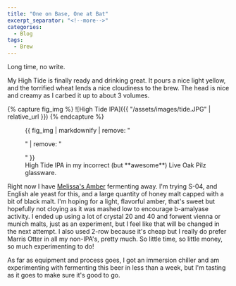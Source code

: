 ```yaml
---
title: "One on Base, One at Bat"
excerpt_separator: "<!--more-->"
categories:
  - Blog
tags:
  - Brew
---
```


Long time, no write. 

<!--more-->My High Tide is finally ready and drinking great. It pours a nice light yellow<!--more-->, and the torrified wheat lends a nice cloudiness to the brew. The head is nice and creamy as I carbed it up to about 3 volumes.

{% capture fig_img %}
![High Tide IPA]({{ "/assets/images/tide.JPG" | relative_url }})
{% endcapture %}

<figure>
  {{ fig_img | markdownify | remove: "<p>" | remove: "</p>" }}
  <figcaption>High Tide IPA in my incorrect (but **awesome**) Live Oak Pilz glassware.</figcaption>
</figure>

Right now I have [Melissa's Amber](https://www.brewtoad.com/recipes/melissa-s-amber-8e18b2) fermenting away. I'm trying S-04, and English ale yeast for this, and a large quantity of honey malt capped with a bit of black malt. I'm hoping for a light, flavorful amber, that's sweet but hopefully not cloying as it was mashed low to encourage b-amalyase activity. I ended up using a lot of crystal 20 and 40 and forwent vienna or munich malts, just as an experiment, but I feel like that will be changed in the next attempt. I also used 2-row because it's cheap but I really do prefer Marris Otter in all my non-IPA's, pretty much. So little time, so little money, so much experimenting to do!

As far as equipment and process goes, I got an immersion chiller and am experimenting with fermenting this beer in less than a week, but I'm tasting as it goes to make sure it's good to go.